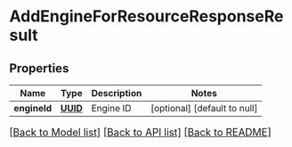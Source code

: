 # AddEngineForResourceResponseResult
## Properties

Name | Type | Description | Notes
------------ | ------------- | ------------- | -------------
**engineId** | [**UUID**](UUID.md) | Engine ID | [optional] [default to null]

[[Back to Model list]](../README.md#documentation-for-models) [[Back to API list]](../README.md#documentation-for-api-endpoints) [[Back to README]](../README.md)

<style>
     p, ul, ol, li { font-size: 18px !important;}
</style>

